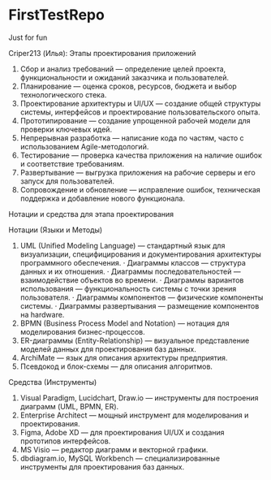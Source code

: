 # FirstTestRepo
Just for fun

Criper213 (Илья):
Этапы проектирования приложений

1. Сбор и анализ требований — определение целей проекта, функциональности и ожиданий заказчика и пользователей.
2. Планирование — оценка сроков, ресурсов, бюджета и выбор технологического стека.
3. Проектирование архитектуры и UI/UX — создание общей структуры системы, интерфейсов и проектирование пользовательского опыта.
4. Прототипирование — создание упрощенной рабочей модели для проверки ключевых идей.
5. Непрерывная разработка — написание кода по частям, часто с использованием Agile-методологий.
6. Тестирование — проверка качества приложения на наличие ошибок и соответствие требованиям.
7. Развертывание — выгрузка приложения на рабочие серверы и его запуск для пользователей.
8. Сопровождение и обновление — исправление ошибок, техническая поддержка и добавление нового функционала.

Нотации и средства для этапа проектирования

Нотации (Языки и Методы)

1. UML (Unified Modeling Language) — стандартный язык для визуализации, специфицирования и документирования архитектуры программного обеспечения.
   · Диаграммы классов — структура данных и их отношения.
   · Диаграммы последовательностей — взаимодействие объектов во времени.
   · Диаграммы вариантов использования — функциональность системы с точки зрения пользователя.
   · Диаграммы компонентов — физические компоненты системы.
   · Диаграммы развертывания — размещение компонентов на hardware.
2. BPMN (Business Process Model and Notation) — нотация для моделирования бизнес-процессов.
3. ER-диаграммы (Entity-Relationship) — визуальное представление моделей данных для проектирования баз данных.
4. ArchiMate — язык для описания архитектуры предприятия.
5. Псевдокод и блок-схемы — для описания алгоритмов.

Средства (Инструменты)

1. Visual Paradigm, Lucidchart, Draw.io — инструменты для построения диаграмм (UML, BPMN, ER).
2. Enterprise Architect — мощный инструмент для моделирования и проектирования.
3. Figma, Adobe XD — для проектирования UI/UX и создания прототипов интерфейсов.
4. MS Visio — редактор диаграмм и векторной графики.
5. dbdiagram.io, MySQL Workbench — специализированные инструменты для проектирования баз данных.
